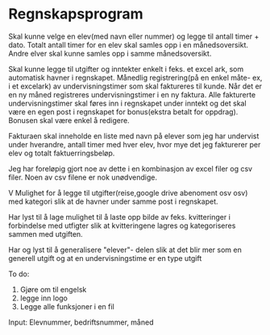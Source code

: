 # Regnskapsprogram
Skal kunne velge en elev(med navn eller nummer) og legge til antall timer + dato. Totalt antall timer for en elev skal samles opp i en månedsoversikt. Andre elver skal kunne samles opp i samme månedsoversikt.

Skal kunne legge til utgifter og inntekter enkelt i feks. et excel ark, som automatisk havner i regnskapet.
Månedlig registrering(på en enkel måte- ex, i et excelark) av undervisningstimer som skal faktureres til kunde. Når det er en ny måned registreres undervisningstimer i en ny faktura.
Alle fakturerte undervisningstimer skal føres inn i regnskapet under inntekt og det skal være en egen post i regnskapet for bonus(ekstra betalt for oppdrag). Bonusen skal være enkel å redigere.

Fakturaen skal inneholde en liste med navn på elever som jeg har undervist under hverandre, antall timer med hver elev, hvor mye det jeg fakturerer per elev og totalt faktuerringsbeløp.

Jeg har foreløpig gjort noe av dette i en kombinasjon av excel filer og csv filer. Noen av csv filene er nok unødvendige.

V
Mulighet for å legge til utgifter(reise,google drive abenoment osv osv) med kategori slik at de havner under samme post i regnskapet.

Har lyst til å lage mulighet til å laste opp bilde av feks. kvitteringer i forbindelse med utfigter slik at kvitteringene lagres og kategoriseres sammen med utgiften.

Har og lyst til å generalisere "elever"- delen slik at det blir mer som en generell utgift og at en undervisningstime er en type utgift

To do:
1. Gjøre om til engelsk
2. legge inn logo
3. Legge alle funksjoner i en fil


Input: Elevnummer, bedriftsnummer, måned
